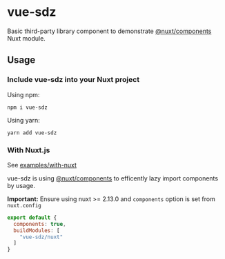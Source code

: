 # vue-sdz

Basic third-party library component to demonstrate [@nuxt/components](https://github.com/nuxt/components) Nuxt module.

## Usage

### Include vue-sdz into your Nuxt project

Using npm:

```
npm i vue-sdz
```

Using yarn:

```
yarn add vue-sdz
```

### With Nuxt.js

See [examples/with-nuxt](./examples/with-nuxt)

vue-sdz is using [@nuxt/components](https://github.com/nuxt/components) to efficently lazy import components by usage.

**Important:** Ensure using nuxt >= 2.13.0 and `components` option is set from `nuxt.config`

```js
export default {
  components: true,
  buildModules: [
    "vue-sdz/nuxt"
  ]
}
```